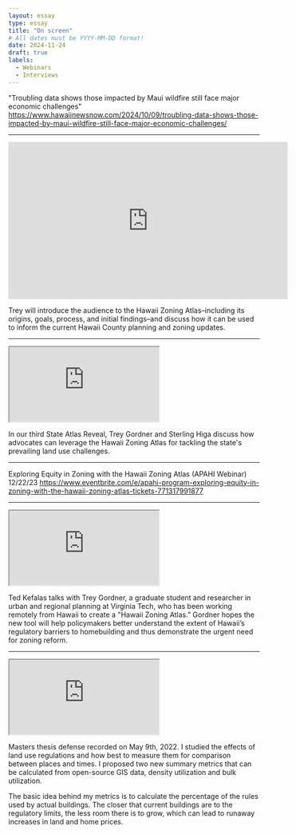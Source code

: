 ```yaml
---
layout: essay
type: essay
title: "On screen"
# All dates must be YYYY-MM-DD format!
date: 2024-11-24
draft: true
labels:
  - Webinars
  - Interviews
---
```


"Troubling data shows those impacted by Maui wildfire still face major economic challenges" 
https://www.hawaiinewsnow.com/2024/10/09/troubling-data-shows-those-impacted-by-maui-wildfire-still-face-major-economic-challenges/

---

<iframe width="560" height="315" src="https://www.youtube.com/embed/mkSZ05W9JAk?si=mR7nYKdwPjd0YmoK" title="YouTube video player" frameborder="0" allow="accelerometer; autoplay; clipboard-write; encrypted-media; gyroscope; picture-in-picture; web-share" referrerpolicy="strict-origin-when-cross-origin" allowfullscreen></iframe>

Trey will introduce the audience to the Hawaii Zoning Atlas–including its origins, goals, process, and initial findings–and discuss how it can be used to inform the current Hawaii County planning and zoning updates. 

---

<div class="ratio ratio-4x3 my-4">
  <iframe src="https://www.youtube.com/watch?v=1BLN3iTP4zs" 
          title="National Zoning Atlas | State Zoning Atlas Reveal: Hawaii" 
          allowfullscreen>
  </iframe>
</div>

In our third State Atlas Reveal, Trey Gordner and Sterling Higa discuss how advocates can leverage the Hawaii Zoning Atlas for tackling the state's prevailing land use challenges.

---

Exploring Equity in Zoning with the Hawaii Zoning Atlas (APAHI Webinar) 12/22/23 https://www.eventbrite.com/e/apahi-program-exploring-equity-in-zoning-with-the-hawaii-zoning-atlas-tickets-771317991877 

---

<div class="ratio ratio-4x3 my-4">
  <iframe src="https://www.youtube.com/watch?v=mp1Hq_Cb5zY" 
          title="Mapping Out Hawaii’s Housing Regulations (Hawaii Together)" 
          allowfullscreen>
  </iframe>
</div>

Ted Kefalas talks with Trey Gordner, a graduate student and researcher in urban and regional planning at Virginia Tech, who has been working remotely from Hawaii to create a "Hawaii Zoning Atlas." Gordner hopes the new tool will help policymakers better understand the extent of Hawaii’s regulatory barriers to homebuilding and thus demonstrate the urgent need for zoning reform.

---

<div class="ratio ratio-4x3 my-4">
  <iframe src="https://www.youtube.com/watch?v=Q039zSy9blc" 
          title="Regulatory Utilization: A New Way to Measure Land Use Regulations
" 
          allowfullscreen>
  </iframe>
</div>

Masters thesis defense recorded on May 9th, 2022. I studied the effects of land use regulations and how best to measure them for comparison between places and times. I proposed two new summary metrics that can be calculated from open-source GIS data, density utilization and bulk utilization. 

The basic idea behind my metrics is to calculate the percentage of the rules used by actual buildings. The closer that current buildings are to the regulatory limits, the less room there is to grow, which can lead to runaway increases in land and home prices.